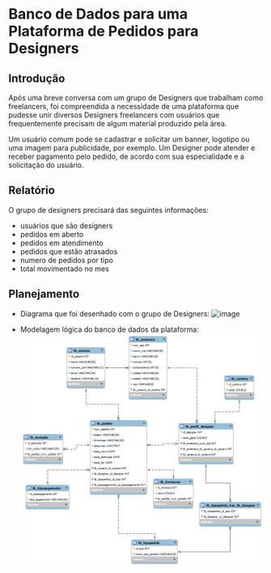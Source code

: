 # Banco de Dados para uma Plataforma de Pedidos para Designers

## Introdução

Após uma breve conversa com um grupo de Designers que trabalham como freelancers, foi compreendida a necessidade de uma plataforma que pudesse unir diversos Designers freelancers com usuários que frequentemente precisam de algum material produzido pela área.

Um usuário comum pode se cadastrar e solicitar um banner, logotipo ou uma imagem para publicidade, por exemplo. Um Designer pode atender e receber pagamento pelo pedido, de acordo com sua especialidade e a solicitação do usuário.

## Relatório
O grupo de designers precisará das seguintes informações:
- usuários que são designers
- pedidos em aberto
- pedidos em atendimento
- pedidos que estão atrasados 
- numero de pedidos por tipo
- total movimentado no mes

## Planejamento

- Diagrama que foi desenhado com o grupo de Designers:
![image](https://github.com/ailtonleite/projeto-BD-Q32023/assets/70405179/d72c3305-2631-446d-89e1-96480952ea4b)

- Modelagem lógica do banco de dados da plataforma:
![modelo](https://github.com/ailtonleite/projeto-BD-Q32023/blob/main/modelo_logico_projeto-D-v1.1.png)
